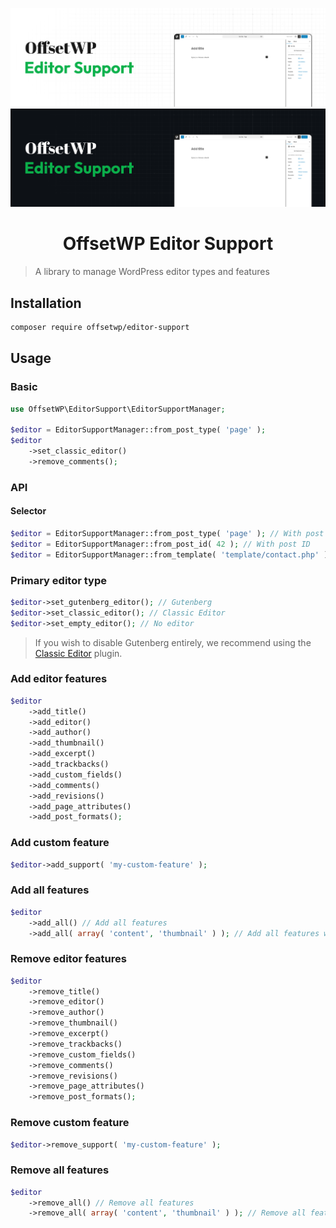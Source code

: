 ![OffsetWP Editor Support](/doc/static/cover-light.png#gh-light-mode-only)
![OffsetWP Editor Support](/doc/static/cover-dark.png#gh-dark-mode-only)

<h1 align="center">
    OffsetWP Editor Support
</h1>

> A library to manage WordPress editor types and features

## Installation

```bash
composer require offsetwp/editor-support
```

## Usage

### Basic

```php
use OffsetWP\EditorSupport\EditorSupportManager;

$editor = EditorSupportManager::from_post_type( 'page' );
$editor
    ->set_classic_editor()
    ->remove_comments();
```

### API

#### Selector

```php
$editor = EditorSupportManager::from_post_type( 'page' ); // With post type
$editor = EditorSupportManager::from_post_id( 42 ); // With post ID
$editor = EditorSupportManager::from_template( 'template/contact.php' ); // With template name
```

### Primary editor type

```php
$editor->set_gutenberg_editor(); // Gutenberg
$editor->set_classic_editor(); // Classic Editor
$editor->set_empty_editor(); // No editor
```

> If you wish to disable Gutenberg entirely, we recommend using the [Classic Editor](https://fr.wordpress.org/plugins/classic-editor/) plugin.

### Add editor features

```php
$editor
    ->add_title()
    ->add_editor()
    ->add_author()
    ->add_thumbnail()
    ->add_excerpt()
    ->add_trackbacks()
    ->add_custom_fields()
    ->add_comments()
    ->add_revisions()
    ->add_page_attributes()
    ->add_post_formats();
```

### Add custom feature

```php
$editor->add_support( 'my-custom-feature' );
```

### Add all features

```php
$editor
    ->add_all() // Add all features
    ->add_all( array( 'content', 'thumbnail' ) ); // Add all features without specific ones
```

### Remove editor features

```php
$editor
    ->remove_title()
    ->remove_editor()
    ->remove_author()
    ->remove_thumbnail()
    ->remove_excerpt()
    ->remove_trackbacks()
    ->remove_custom_fields()
    ->remove_comments()
    ->remove_revisions()
    ->remove_page_attributes()
    ->remove_post_formats();
```

### Remove custom feature

```php
$editor->remove_support( 'my-custom-feature' );
```

### Remove all features

```php
$editor
    ->remove_all() // Remove all features
    ->remove_all( array( 'content', 'thumbnail' ) ); // Remove all features without specific ones
```
